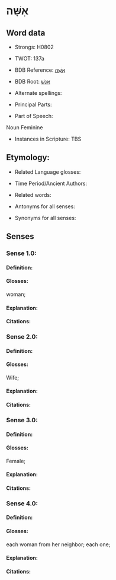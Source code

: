 # אִשָּׁה

<!-- Status: S2="NeedsEdits" -->
<!-- Lexica used for edits:   -->

## Word data

* Strongs: H0802

* TWOT: 137a

* BDB Reference: [אִשָּׁה](rc://en/bdb/dict/a.eq.ab)

* BDB Root: [אנשׁ](rc://en/bdb/dict/a.eq.aa)

* Alternate spellings:

* Principal Parts:

* Part of Speech:

Noun Feminine

* Instances in Scripture: TBS

## Etymology:

* Related Language glosses:

* Time Period/Ancient Authors:

* Related words:

* Antonyms for all senses:

* Synonyms for all senses:

## Senses

### Sense 1.0:

#### Definition:

#### Glosses:

woman; 

#### Explanation:

#### Citations:



### Sense 2.0:

#### Definition:

#### Glosses:

Wife; 

#### Explanation:

#### Citations:



### Sense 3.0:

#### Definition:

#### Glosses:

Female; 

#### Explanation:

#### Citations:



### Sense 4.0:

#### Definition:

#### Glosses:

each woman from her neighbor; each one; 

#### Explanation:

#### Citations:



